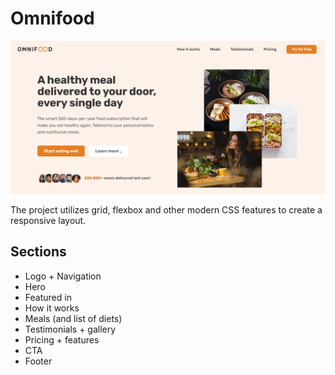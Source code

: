 # Omnifood

![Screenshot of my web app](./look.png)

The project utilizes grid, flexbox and other modern CSS features to create a responsive layout.

## Sections

-   Logo + Navigation
-   Hero
-   Featured in
-   How it works
-   Meals (and list of diets)
-   Testimonials + gallery
-   Pricing + features
-   CTA
-   Footer
